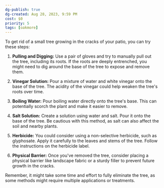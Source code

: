 ```yaml
---
dg-publish: true
dg-created: Aug 28, 2023, 9:59 PM
cost: $0
priority: 5
tags: [oakmore]
---
```



To get rid of a small tree growing in the cracks of your patio, you can try these steps:

1. **Pulling and Digging:** Use a pair of gloves and try to manually pull out the tree, including its roots. If the roots are deeply entrenched, you might need to dig around the base of the tree to expose and remove them.

2. **Vinegar Solution:** Pour a mixture of water and white vinegar onto the base of the tree. The acidity of the vinegar could help weaken the tree's roots over time.

3. **Boiling Water:** Pour boiling water directly onto the tree's base. This can potentially scorch the plant and make it easier to remove.

4. **Salt Solution:** Create a solution using water and salt. Pour it onto the base of the tree. Be cautious with this method, as salt can also affect the soil and nearby plants.

5. **Herbicide:** You could consider using a non-selective herbicide, such as glyphosate. Apply it carefully to the leaves and stems of the tree. Follow the instructions on the herbicide label.

6. **Physical Barrier:** Once you've removed the tree, consider placing a physical barrier like landscape fabric or a sturdy filler to prevent future growth in the cracks.

Remember, it might take some time and effort to fully eliminate the tree, as some methods might require multiple applications or treatments.

  

